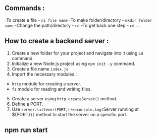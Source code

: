 ## Commands :

-To create a file - `ni file name`
-To make folder/directory - `mkdir folder name`
-Change the path/directory - `cd`
-To get back one step - `cd ..`

## How to create a backend server :
1. Create a new folder for your  project and navigate into it using `cd` command.
2. Initialize a new Node.js project using `npm init -y` command.
3. Create a file name `index.js`
4. Import the necessary modules :

- `http` module for creating a server.
- `fs` module for reading and writing files.

5. Create a server using `http.createServer()` method.
6. Define a PORT.
7. Use `server.listener(PORT,()=>console.log(`Server running at ${PORT}`))` method to start the server on a specific port.

## npm run start 